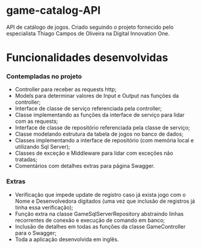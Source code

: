 # game-catalog-API
API de catálogo de jogos.
Criado seguindo o projeto fornecido pelo especialista Thiago Campos de Oliveira na Digital Innovation One.

# Funcionalidades desenvolvidas
### Contempladas no projeto

- Controller para receber as requests http;
- Models para determinar valores de Input e Output nas funções da controller;
- Interface de classe de serviço referenciada pela controller;
- Classe implementando as funções da interface de serviço para lidar com as requests;
- Interface de classe de repositório referenciada pela classe de serviço;
- Classe modelando estrutura da tabela de jogos no banco de dados;
- Classes implementando a interface de repositório (com memória local e utilizando Sql Server);
- Classes de exceção e Middleware para lidar com exceções não tratadas;
- Comentários com detalhes extras para página Swagger.

### Extras

- Verificação que impede update de registro caso já exista jogo com o Nome e Desenvolvedora digitados (uma vez que inclusão de registros já tinha essa verificação);
- Função extra na classe GameSqlServerRepository abstraindo linhas recorrentes de conexão e execução de comando em banco;
- Inclusão de detalhes em todas as funções da classe GameController para o Swagger;
- Toda a aplicação desenvolvida em inglês.
